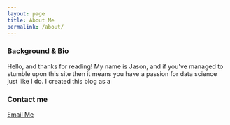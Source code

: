 ```yaml
---
layout: page
title: About Me
permalink: /about/
---
```

### Background & Bio

Hello, and thanks for reading!  My name is Jason, and if you've managed to stumble upon this site then it means you have a passion for data science just like I do.  I created this blog as a

### Contact me

[Email Me](mailto:22adamj22@gmail.com)
<!--stackedit_data:
eyJoaXN0b3J5IjpbMTg2Njc1MDUxMF19
-->